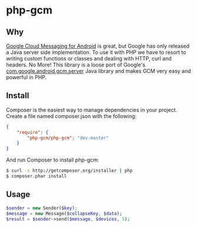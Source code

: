 # php-gcm

Why
--------
[Google Cloud Messaging for Android](http://developer.android.com/google/gcm/index.html) is great, but Google has 
only released a Java server side implementation. To use it with PHP we have to resort to writing custom functions or 
classes and dealing with HTTP, curl and headers. No More! This library is a loose port of Google's 
[com.google.android.gcm.server](http://developer.android.com/reference/com/google/android/gcm/server/package-summary.html)
Java library and makes GCM very easy and powerful in PHP.

Install
---------
Composer is the easiest way to manage dependencies in your project. Create a file named composer.json with the following:

```json
{
    "require": {
        "php-gcm/php-gcm": "dev-master"
    }
}
```

And run Composer to install php-gcm:

```bash
$ curl -s http://getcomposer.org/installer | php
$ composer.phar install
```

Usage
-------
```php
$sender = new Sender($key);
$message = new Message($collapseKey, $data);
$result = $sender->send($message, $devices, 5);
```
